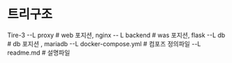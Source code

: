 # 트리구조

Tire-3
--L proxy # web 포지션, nginx
-- L backend # was 포지션, flask
--L db # db 포지션 , mariadb
--L docker-compose.yml # 컴포즈 정의파일
--L readme.md # 설명파일

